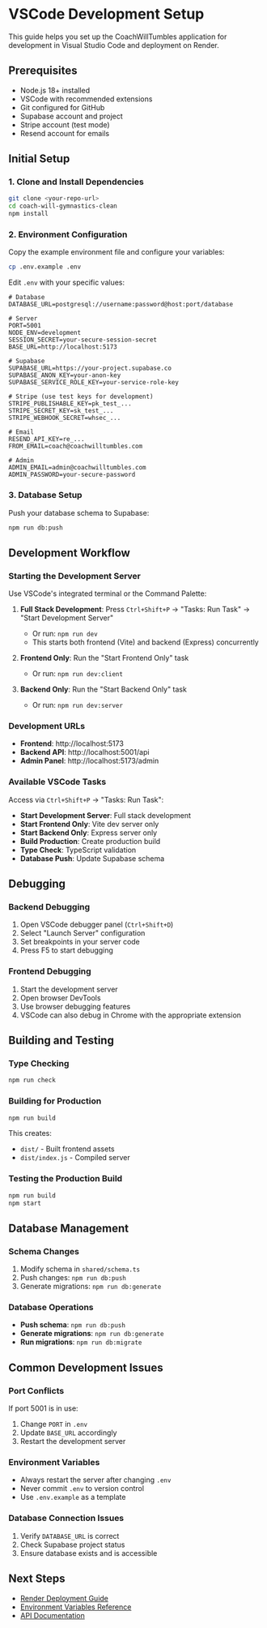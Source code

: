 # VSCode Development Setup

This guide helps you set up the CoachWillTumbles application for development in Visual Studio Code and deployment on Render.

## Prerequisites

- Node.js 18+ installed
- VSCode with recommended extensions
- Git configured for GitHub
- Supabase account and project
- Stripe account (test mode)
- Resend account for emails

## Initial Setup

### 1. Clone and Install Dependencies

```bash
git clone <your-repo-url>
cd coach-will-gymnastics-clean
npm install
```

### 2. Environment Configuration

Copy the example environment file and configure your variables:

```bash
cp .env.example .env
```

Edit `.env` with your specific values:

```env
# Database
DATABASE_URL=postgresql://username:password@host:port/database

# Server
PORT=5001
NODE_ENV=development
SESSION_SECRET=your-secure-session-secret
BASE_URL=http://localhost:5173

# Supabase
SUPABASE_URL=https://your-project.supabase.co
SUPABASE_ANON_KEY=your-anon-key
SUPABASE_SERVICE_ROLE_KEY=your-service-role-key

# Stripe (use test keys for development)
STRIPE_PUBLISHABLE_KEY=pk_test_...
STRIPE_SECRET_KEY=sk_test_...
STRIPE_WEBHOOK_SECRET=whsec_...

# Email
RESEND_API_KEY=re_...
FROM_EMAIL=coach@coachwilltumbles.com

# Admin
ADMIN_EMAIL=admin@coachwilltumbles.com
ADMIN_PASSWORD=your-secure-password
```

### 3. Database Setup

Push your database schema to Supabase:

```bash
npm run db:push
```

## Development Workflow

### Starting the Development Server

Use VSCode's integrated terminal or the Command Palette:

1. **Full Stack Development**: Press `Ctrl+Shift+P` → "Tasks: Run Task" → "Start Development Server"
   - Or run: `npm run dev`
   - This starts both frontend (Vite) and backend (Express) concurrently

2. **Frontend Only**: Run the "Start Frontend Only" task
   - Or run: `npm run dev:client`

3. **Backend Only**: Run the "Start Backend Only" task
   - Or run: `npm run dev:server`

### Development URLs

- **Frontend**: http://localhost:5173
- **Backend API**: http://localhost:5001/api
- **Admin Panel**: http://localhost:5173/admin

### Available VSCode Tasks

Access via `Ctrl+Shift+P` → "Tasks: Run Task":

- **Start Development Server**: Full stack development
- **Start Frontend Only**: Vite dev server only
- **Start Backend Only**: Express server only
- **Build Production**: Create production build
- **Type Check**: TypeScript validation
- **Database Push**: Update Supabase schema

## Debugging

### Backend Debugging

1. Open VSCode debugger panel (`Ctrl+Shift+D`)
2. Select "Launch Server" configuration
3. Set breakpoints in your server code
4. Press F5 to start debugging

### Frontend Debugging

1. Start the development server
2. Open browser DevTools
3. Use browser debugging features
4. VSCode can also debug in Chrome with the appropriate extension

## Building and Testing

### Type Checking

```bash
npm run check
```

### Building for Production

```bash
npm run build
```

This creates:
- `dist/` - Built frontend assets
- `dist/index.js` - Compiled server

### Testing the Production Build

```bash
npm run build
npm start
```

## Database Management

### Schema Changes

1. Modify schema in `shared/schema.ts`
2. Push changes: `npm run db:push`
3. Generate migrations: `npm run db:generate`

### Database Operations

- **Push schema**: `npm run db:push`
- **Generate migrations**: `npm run db:generate`
- **Run migrations**: `npm run db:migrate`

## Common Development Issues

### Port Conflicts

If port 5001 is in use:
1. Change `PORT` in `.env`
2. Update `BASE_URL` accordingly
3. Restart the development server

### Environment Variables

- Always restart the server after changing `.env`
- Never commit `.env` to version control
- Use `.env.example` as a template

### Database Connection Issues

1. Verify `DATABASE_URL` is correct
2. Check Supabase project status
3. Ensure database exists and is accessible

## Next Steps

- [Render Deployment Guide](./RENDER_DEPLOYMENT.md)
- [Environment Variables Reference](./ENVIRONMENT_VARIABLES.md)
- [API Documentation](./API_DOCS.md)
